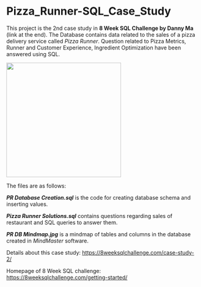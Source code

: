 # Pizza_Runner-SQL_Case_Study

This project is the 2nd case study in **8 Week SQL Challenge by Danny Ma** (link at the end). The Database contains data related to the sales of a pizza delivery service called *Pizza Runner*. Question related to Pizza Metrics, Runner and Customer Experience, Ingredient Optimization have been answered using SQL.

<img src="https://user-images.githubusercontent.com/45414297/219846855-ca5a7740-6a77-45de-bada-8bee38a141a0.jpg" height="300">

The files are as follows:


***PR Database Creation.sql*** is the code for creating database schema and inserting values.

***Pizza Runner Solutions.sql*** contains questions regarding sales of restaurant and SQL queries to answer them. 

***PR DB Mindmap.jpg*** is a mindmap of tables and columns in the database created in *MindMaster* software.




Details about this case study: https://8weeksqlchallenge.com/case-study-2/

Homepage of 8 Week SQL challenge: https://8weeksqlchallenge.com/getting-started/

